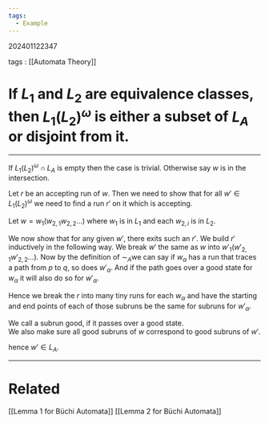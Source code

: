 ```yaml
---
tags:
  - Example
---
```


202401122347

tags : [[Automata Theory]]

#  If $L_1$ and $L_2$ are equivalence classes, then $L_1(L_2)^\omega$ is either a subset of $L_A$ or disjoint from it.
---
If $L_1(L_2)^\omega\cap L_{A}$ is empty then the case is trivial.
Otherwise say $w$ is in the intersection.

Let $r$ be an accepting run of $w$. Then we need to show that for all $w'\in L_{1}(L_{2})^\omega$ we need to find a run $r'$ on it which is accepting.

Let $w= w_{1}(w_{2,1}w_{2,2}\dots)$ where $w_1$ is in $L_1$ and each $w_{2,i}$ is in $L_2$.

We now show that for any given $w'$, there exits such an $r'$.
We build $r'$ inductively in the following way.
We break $w'$ the same as $w$ into $w'_1(w'_{2,1}w'_{2,2}\dots)$. Now by the definition of $\sim_A$we can say if $w_\alpha$ has a run that traces a path from $p$ to $q$, so does $w'_\alpha$.  And if the path goes over a good state for $w_\alpha$ it will also do so for $w'_\alpha$.

Hence we break the $r$ into many tiny runs for each $w_{\alpha}$ and have the starting and end points of each of those subruns be the same for subruns for $w'_\alpha$.

We call a subrun good, if it passes over a good state.  
We also make sure all good subruns of $w$ correspond to good subruns of $w'$.

hence $w'\in L_A$.

---
# Related
[[Lemma 1 for Büchi Automata]]
[[Lemma 2 for Büchi Automata]]